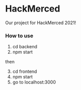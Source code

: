 # HackMerced
Our project for HackMerced 2021!

### How to use

 1. cd backend
 2. npm start

then

 3. cd frontend
 4. npm start
 5. go to localhost:3000
